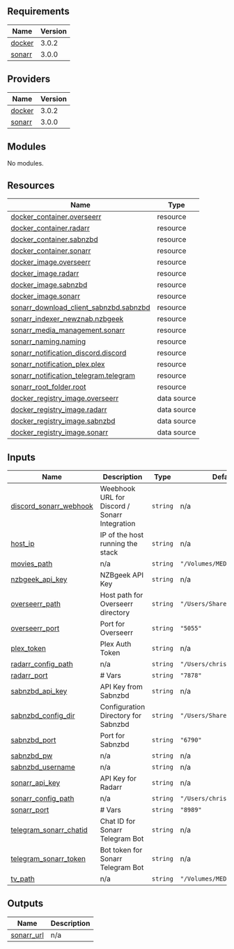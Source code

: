 ## Requirements

| Name | Version |
|------|---------|
| <a name="requirement_docker"></a> [docker](#requirement\_docker) | 3.0.2 |
| <a name="requirement_sonarr"></a> [sonarr](#requirement\_sonarr) | 3.0.0 |

## Providers

| Name | Version |
|------|---------|
| <a name="provider_docker"></a> [docker](#provider\_docker) | 3.0.2 |
| <a name="provider_sonarr"></a> [sonarr](#provider\_sonarr) | 3.0.0 |

## Modules

No modules.

## Resources

| Name | Type |
|------|------|
| [docker_container.overseerr](https://registry.terraform.io/providers/kreuzwerker/docker/3.0.2/docs/resources/container) | resource |
| [docker_container.radarr](https://registry.terraform.io/providers/kreuzwerker/docker/3.0.2/docs/resources/container) | resource |
| [docker_container.sabnzbd](https://registry.terraform.io/providers/kreuzwerker/docker/3.0.2/docs/resources/container) | resource |
| [docker_container.sonarr](https://registry.terraform.io/providers/kreuzwerker/docker/3.0.2/docs/resources/container) | resource |
| [docker_image.overseerr](https://registry.terraform.io/providers/kreuzwerker/docker/3.0.2/docs/resources/image) | resource |
| [docker_image.radarr](https://registry.terraform.io/providers/kreuzwerker/docker/3.0.2/docs/resources/image) | resource |
| [docker_image.sabnzbd](https://registry.terraform.io/providers/kreuzwerker/docker/3.0.2/docs/resources/image) | resource |
| [docker_image.sonarr](https://registry.terraform.io/providers/kreuzwerker/docker/3.0.2/docs/resources/image) | resource |
| [sonarr_download_client_sabnzbd.sabnzbd](https://registry.terraform.io/providers/devopsarr/sonarr/3.0.0/docs/resources/download_client_sabnzbd) | resource |
| [sonarr_indexer_newznab.nzbgeek](https://registry.terraform.io/providers/devopsarr/sonarr/3.0.0/docs/resources/indexer_newznab) | resource |
| [sonarr_media_management.sonarr](https://registry.terraform.io/providers/devopsarr/sonarr/3.0.0/docs/resources/media_management) | resource |
| [sonarr_naming.naming](https://registry.terraform.io/providers/devopsarr/sonarr/3.0.0/docs/resources/naming) | resource |
| [sonarr_notification_discord.discord](https://registry.terraform.io/providers/devopsarr/sonarr/3.0.0/docs/resources/notification_discord) | resource |
| [sonarr_notification_plex.plex](https://registry.terraform.io/providers/devopsarr/sonarr/3.0.0/docs/resources/notification_plex) | resource |
| [sonarr_notification_telegram.telegram](https://registry.terraform.io/providers/devopsarr/sonarr/3.0.0/docs/resources/notification_telegram) | resource |
| [sonarr_root_folder.root](https://registry.terraform.io/providers/devopsarr/sonarr/3.0.0/docs/resources/root_folder) | resource |
| [docker_registry_image.overseerr](https://registry.terraform.io/providers/kreuzwerker/docker/3.0.2/docs/data-sources/registry_image) | data source |
| [docker_registry_image.radarr](https://registry.terraform.io/providers/kreuzwerker/docker/3.0.2/docs/data-sources/registry_image) | data source |
| [docker_registry_image.sabnzbd](https://registry.terraform.io/providers/kreuzwerker/docker/3.0.2/docs/data-sources/registry_image) | data source |
| [docker_registry_image.sonarr](https://registry.terraform.io/providers/kreuzwerker/docker/3.0.2/docs/data-sources/registry_image) | data source |

## Inputs

| Name | Description | Type | Default | Required |
|------|-------------|------|---------|:--------:|
| <a name="input_discord_sonarr_webhook"></a> [discord\_sonarr\_webhook](#input\_discord\_sonarr\_webhook) | Weebhook URL for Discord / Sonarr Integration | `string` | n/a | yes |
| <a name="input_host_ip"></a> [host\_ip](#input\_host\_ip) | IP of the host running the stack | `string` | n/a | yes |
| <a name="input_movies_path"></a> [movies\_path](#input\_movies\_path) | n/a | `string` | `"/Volumes/MEDIA/Movies"` | no |
| <a name="input_nzbgeek_api_key"></a> [nzbgeek\_api\_key](#input\_nzbgeek\_api\_key) | NZBgeek API Key | `string` | n/a | yes |
| <a name="input_overseerr_path"></a> [overseerr\_path](#input\_overseerr\_path) | Host path for Overseerr directory | `string` | `"/Users/Shared/Overseerr"` | no |
| <a name="input_overseerr_port"></a> [overseerr\_port](#input\_overseerr\_port) | Port for Overseerr | `string` | `"5055"` | no |
| <a name="input_plex_token"></a> [plex\_token](#input\_plex\_token) | Plex Auth Token | `string` | n/a | yes |
| <a name="input_radarr_config_path"></a> [radarr\_config\_path](#input\_radarr\_config\_path) | n/a | `string` | `"/Users/christian/Radarr"` | no |
| <a name="input_radarr_port"></a> [radarr\_port](#input\_radarr\_port) | # Vars | `string` | `"7878"` | no |
| <a name="input_sabnzbd_api_key"></a> [sabnzbd\_api\_key](#input\_sabnzbd\_api\_key) | API Key from Sabnzbd | `string` | n/a | yes |
| <a name="input_sabnzbd_config_dir"></a> [sabnzbd\_config\_dir](#input\_sabnzbd\_config\_dir) | Configuration Directory for Sabnzbd | `string` | `"/Users/Shared/sabnzbd/"` | no |
| <a name="input_sabnzbd_port"></a> [sabnzbd\_port](#input\_sabnzbd\_port) | Port for Sabnzbd | `string` | `"6790"` | no |
| <a name="input_sabnzbd_pw"></a> [sabnzbd\_pw](#input\_sabnzbd\_pw) | n/a | `string` | n/a | yes |
| <a name="input_sabnzbd_username"></a> [sabnzbd\_username](#input\_sabnzbd\_username) | n/a | `string` | n/a | yes |
| <a name="input_sonarr_api_key"></a> [sonarr\_api\_key](#input\_sonarr\_api\_key) | API Key for Radarr | `string` | n/a | yes |
| <a name="input_sonarr_config_path"></a> [sonarr\_config\_path](#input\_sonarr\_config\_path) | n/a | `string` | `"/Users/christian/Sonarr"` | no |
| <a name="input_sonarr_port"></a> [sonarr\_port](#input\_sonarr\_port) | # Vars | `string` | `"8989"` | no |
| <a name="input_telegram_sonarr_chatid"></a> [telegram\_sonarr\_chatid](#input\_telegram\_sonarr\_chatid) | Chat ID for Sonarr Telegram Bot | `string` | n/a | yes |
| <a name="input_telegram_sonarr_token"></a> [telegram\_sonarr\_token](#input\_telegram\_sonarr\_token) | Bot token for Sonarr Telegram Bot | `string` | n/a | yes |
| <a name="input_tv_path"></a> [tv\_path](#input\_tv\_path) | n/a | `string` | `"/Volumes/MEDIA/TV"` | no |

## Outputs

| Name | Description |
|------|-------------|
| <a name="output_sonarr_url"></a> [sonarr\_url](#output\_sonarr\_url) | n/a |